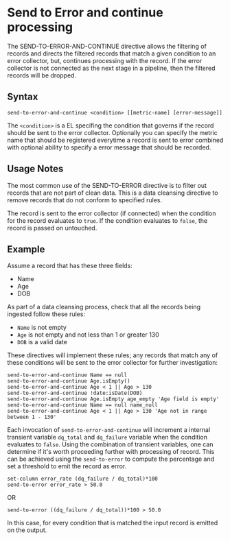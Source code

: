 # Send to Error and continue processing

The SEND-TO-ERROR-AND-CONTINUE directive allows the filtering of records and directs the filtered
records that match a given condition to an error collector, but, continues processing with the record.
If the error collector is not connected as the next stage in a pipeline, then the filtered records will be dropped.


## Syntax
```
send-to-error-and-continue <condition> [[metric-name] [error-message]]
```

The `<condition>` is a EL specifing the condition that governs if the record
should be sent to the error collector. Optionally you can specify the metric
name that should be registered everytime a record is sent to error combined
with optional ability to specify a error message that should be recorded.


## Usage Notes

The most common use of the SEND-TO-ERROR directive is to filter out records that are not
part of clean data. This is a data cleansing directive to remove records that do not
conform to specified rules.

The record is sent to the error collector (if connected) when the condition for the record
evaluates to `true`. If the condition evaluates to `false`, the record is passed on
untouched.

## Example

Assume a record that has these three fields:

* Name
* Age
* DOB

As part of a data cleansing process, check that all the records being ingested follow
these rules:

* `Name` is not empty
* `Age` is not empty and not less than 1 or greater 130
* `DOB` is a valid date

These directives will implement these rules; any records that match any of these
conditions will be sent to the error collector for further investigation:

```
send-to-error-and-continue Name == null
send-to-error-and-continue Age.isEmpty()
send-to-error-and-continue Age < 1 || Age > 130
send-to-error-and-continue !date:isDate(DOB)
send-to-error-and-continue Age.isEmpty age_empty 'Age field is empty'
send-to-error-and-continue Name == null name_null
send-to-error-and-continue Age < 1 || Age > 130 'Age not in range between 1 - 130'
```
Each invocation of `send-to-error-and-continue` will increment a internal transient variable `dq_total` and `dq_failure`  variable when the condition evaluates to `false`. Using the combination of transient variables, one can determine if it's worth proceeding further with processing of record. This can be achieved using the `send-to-error` to compute the percentage and set a threshold to emit the record as error.  

```
set-column error_rate (dq_failure / dq_total)*100
send-to-error error_rate > 50.0
```

OR 

```
send-to-error ((dq_failure / dq_total))*100 > 50.0
```

In this case, for every condition that is matched the input record is emitted on the output.
